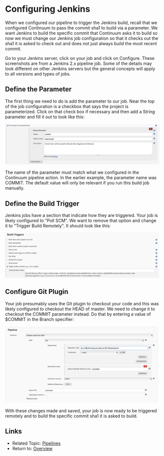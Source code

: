 Configuring Jenkins
===================

When we configured our pipeline to trigger the Jenkins build, recall that we
configured Continuum to pass the commit sha1 to build via a parameter. We want
Jenkins to build the specific commit that Continuum asks it to build so now we
must change our Jenkins job configuration so that it checks out the sha1 it is
asked to check out and does not just always build the most recent commit.

Go to your Jenkins server, click on your job and click on Configure.  These
screenshots are from a Jenkins 2.x pipeline job. Some of the details may look
different on other Jenkins servers but the general concepts will apply to all
versions and types of jobs.

Define the Parameter
--------------------
The first thing we need to do is add the parameter to our job.  Near the top of
the job configuration is a checkbox that says the project is parameterized.
Click on that check box if necessary and then add a String parameter and fill
it out to look like this:

![Jenkins Parameter](images/jenkins-parameter.png "Jenkins Parameter")

The name of the parameter must match what we configured in the Continuum
pipeline action. In the earlier example, the parameter name was COMMIT.  The
default value will only be relevant if you run this build job manually.

Define the Build Trigger
------------------------
Jenkins jobs have a section that indicate how they are triggered. Your job is
likely configured to "Poll SCM". We want to remove that option and change it to
"Trigger Build Remotely".  It should look like this:

![Jenkins Trigger](images/jenkins-trigger.png "Jenkins Trigger")

Configure Git Plugin
--------------------
Your job presumably uses the Git plugin to checkout your code and this was
likely configured to checkout the HEAD of master.  We need to change it to
checkout the COMMIT parameter instead.  Do that by entering a value of $COMMIT
in the Branch specifier:

![Jenkins Git](images/jenkins-git.png "Jenkins Git")

With these changes made and saved, your job is now ready to be triggered
remotely and to build the specific commit sha1 it is asked to build.

Links
-----

* Related Topic: [Pipelines](PIPELINES.md "Pipelines")
* Return to: [Overview](../README.md "Overview")


